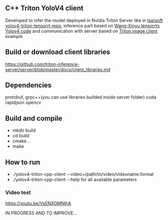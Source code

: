 ## C++ Triton YoloV4 client 
Developed to infer the model deployed in Nvidia Triton Server like in [Isarsoft yolov4-triton-tensorrt repo](https://github.com/isarsoft/yolov4-triton-tensorrt), inference part based on [Wang-Xinyu tensorrtx Yolov4 code](https://github.com/wang-xinyu/tensorrtx/tree/master/yolov4) and communication with server based on [Triton image client](https://github.com/triton-inference-server/server/blob/master/docs/client_examples.md#image-classification-example) example

## Build or download client libraries
https://github.com/triton-inference-server/server/blob/master/docs/client_libraries.md


## Dependencies
protobuf, grpc++(you can use libraries builded inside server folder)
cuda
rapidjson
opencv

## Build and compile
* mkdir build 
* cd build 
* cmake .. 
* make

## How to run
* ./yolov4-triton-cpp-client  --video=/path/to/video/videoname.format
* ./yolov4-triton-cpp-client  --help for all available parameters

### Video test
https://youtu.be/VsENXGMNlhA

IN PROGRESS AND TO IMPROVE...
